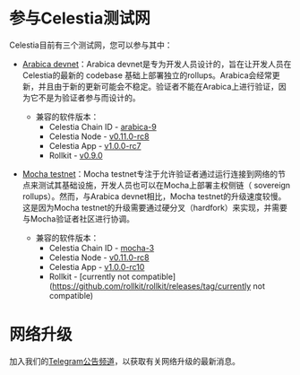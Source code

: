 # 参与Celestia测试网

Celestia目前有三个测试网，您可以参与其中：

- [Arabica devnet](https://docs.celestia.org/nodes/arabica-devnet/)：Arabica devnet是专为开发人员设计的，旨在让开发人员在Celestia的最新的 codebase 基础上部署独立的rollups。Arabica会经常更新，并且由于新的更新可能会不稳定。验证者不能在Arabica上进行验证，因为它不是为验证者参与而设计的。
	- 兼容的软件版本：
	   - Celestia Chain ID - [arabica-9](https://github.com/celestiaorg/networks/tree/master/arabica-9)
	   - Celestia Node - [v0.11.0-rc8](https://github.com/celestiaorg/celestia-node/releases/tag/v0.11.0-rc8)
	   - Celestia App - [v1.0.0-rc7](https://github.com/celestiaorg/celestia-app/releases/tag/v1.0.0-rc7)
	   - Rollkit - [v0.9.0](https://github.com/rollkit/rollkit/releases/tag/v0.9.0)



- [Mocha testnet](https://docs.celestia.org/nodes/mocha-testnet/)：Mocha testnet专注于允许验证者通过运行连接到网络的节点来测试其基础设施，开发人员也可以在Mocha上部署主权侧链（ sovereign rollups）。然而，与Arabica devnet相比，Mocha testnet的升级速度较慢。这是因为Mocha testnet的升级需要通过硬分叉（hardfork）<!-- 硬分叉是一种区块链协议的重大更改，要求所有节点和参与者都同意升级。因此，Mocha测试网络的升级过程需要更多的时间和精力，使得它的升级相对较慢。-->来实现，并需要与Mocha验证者社区进行协调。
  - 兼容的软件版本：
    - Celestia Chain ID - [mocha-3](https://github.com/celestiaorg/networks/tree/master/mocha-3)
    - Celestia Node - [v0.11.0-rc8](https://github.com/celestiaorg/celestia-node/releases/tag/v0.11.0-rc8)
    - Celestia App - [v1.0.0-rc10](https://github.com/celestiaorg/celestia-app/releases/tag/v1.0.0-rc10)
    - Rollkit - [currently not compatible](https://github.com/rollkit/rollkit/releases/tag/currently not compatible)


# 网络升级

加入我们的[Telegram公告频道](https://t.me/+smSFIA7XXLU4MjJh)，以获取有关网络升级的最新消息。



